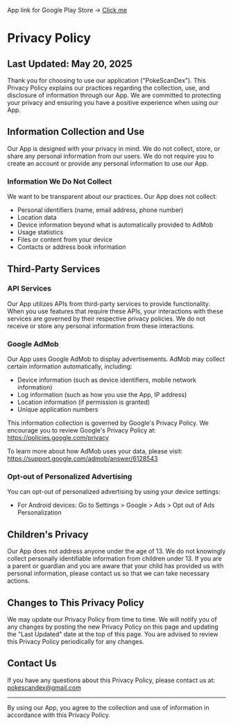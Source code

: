 App link for Google Play Store -> [Click me](https://play.google.com/store/apps/details?id=com.EBDev.pokescandex)



# Privacy Policy

## Last Updated: May 20, 2025

Thank you for choosing to use our application ("PokeScanDex"). This Privacy Policy explains our practices regarding the collection, use, and disclosure of information through our App. We are committed to protecting your privacy and ensuring you have a positive experience when using our App.

## Information Collection and Use

Our App is designed with your privacy in mind. We do not collect, store, or share any personal information from our users. We do not require you to create an account or provide any personal information to use our App.

### Information We Do Not Collect

We want to be transparent about our practices. Our App does not collect:
- Personal identifiers (name, email address, phone number)
- Location data
- Device information beyond what is automatically provided to AdMob
- Usage statistics
- Files or content from your device
- Contacts or address book information

## Third-Party Services

### API Services

Our App utilizes APIs from third-party services to provide functionality. When you use features that require these APIs, your interactions with these services are governed by their respective privacy policies. We do not receive or store any personal information from these interactions.

### Google AdMob

Our App uses Google AdMob to display advertisements. AdMob may collect certain information automatically, including:

- Device information (such as device identifiers, mobile network information)
- Log information (such as how you use the App, IP address)
- Location information (if permission is granted)
- Unique application numbers

This information collection is governed by Google's Privacy Policy. We encourage you to review Google's Privacy Policy at: https://policies.google.com/privacy

To learn more about how AdMob uses your data, please visit: https://support.google.com/admob/answer/6128543

### Opt-out of Personalized Advertising

You can opt-out of personalized advertising by using your device settings:
- For Android devices: Go to Settings > Google > Ads > Opt out of Ads Personalization

## Children's Privacy

Our App does not address anyone under the age of 13. We do not knowingly collect personally identifiable information from children under 13. If you are a parent or guardian and you are aware that your child has provided us with personal information, please contact us so that we can take necessary actions.

## Changes to This Privacy Policy

We may update our Privacy Policy from time to time. We will notify you of any changes by posting the new Privacy Policy on this page and updating the "Last Updated" date at the top of this page. You are advised to review this Privacy Policy periodically for any changes.

## Contact Us

If you have any questions about this Privacy Policy, please contact us at:
pokescandex@gmail.com

---

By using our App, you agree to the collection and use of information in accordance with this Privacy Policy.
